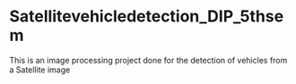 # Satellitevehicledetection_DIP_5thsem
This is an image processing project done for the detection of vehicles from a Satellite image
